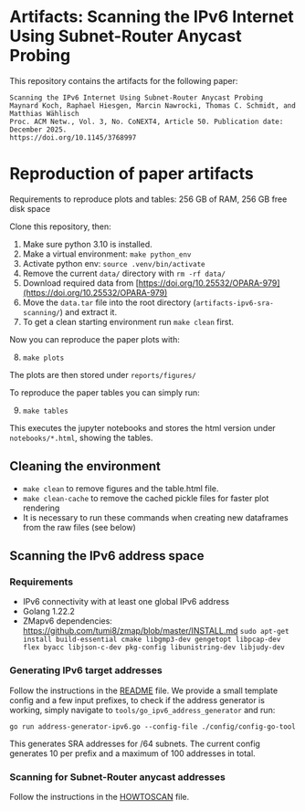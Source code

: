 

Artifacts: Scanning the IPv6 Internet Using Subnet-Router Anycast Probing
===

This repository contains the artifacts for the following paper:
```
Scanning the IPv6 Internet Using Subnet-Router Anycast Probing
Maynard Koch, Raphael Hiesgen, Marcin Nawrocki, Thomas C. Schmidt, and Matthias Wählisch
Proc. ACM Netw., Vol. 3, No. CoNEXT4, Article 50. Publication date: December 2025.
https://doi.org/10.1145/3768997
```

# Reproduction of paper artifacts

Requirements to reproduce plots and tables: 256 GB of RAM, 256 GB free disk space

Clone this repository, then: 
1. Make sure python 3.10 is installed.
2. Make a virtual environment: `make python_env`
3. Activate python env: `source .venv/bin/activate`
4. Remove the current `data/` directory with `rm -rf data/`
5. Download required data from [https://doi.org/10.25532/OPARA-979](https://doi.org/10.25532/OPARA-979)
6. Move the `data.tar` file into the root directory (`artifacts-ipv6-sra-scanning/`) and extract it.
7. To get a clean starting environment run `make clean` first.

Now you can reproduce the paper plots with: 

8. `make plots`

The plots are then stored under `reports/figures/`

To reproduce the paper tables you can simply run:

9. `make tables`
    
This executes the jupyter notebooks and stores the html version under `notebooks/*.html`, showing the tables.

## Cleaning the environment
- `make clean` to remove figures and the table.html file.
- `make clean-cache` to remove the cached pickle files for faster plot rendering
- It is necessary to run these commands when creating new dataframes from the raw files (see below)

## Scanning the IPv6 address space
### Requirements
- IPv6 connectivity with at least one global IPv6 address
- Golang 1.22.2
- ZMapv6 dependencies: https://github.com/tumi8/zmap/blob/master/INSTALL.md
`sudo apt-get install build-essential cmake libgmp3-dev gengetopt libpcap-dev flex byacc libjson-c-dev pkg-config libunistring-dev libjudy-dev`

### Generating IPv6 target addresses
Follow the instructions in the [README](./tools/go_ipv6_address_generator/README.md) file.
We provide a small template config and a few input prefixes, to check if the address generator is working, simply navigate to `tools/go_ipv6_address_generator` and run:

`go run address-generator-ipv6.go --config-file ./config/config-go-tool`

This generates SRA addresses for /64 subnets. The current config generates 10 per prefix and a maximum of 100 addresses in total.

### Scanning for Subnet-Router anycast addresses
Follow the instructions in the [HOWTOSCAN](./tools/HOWTOSCAN.md) file.

